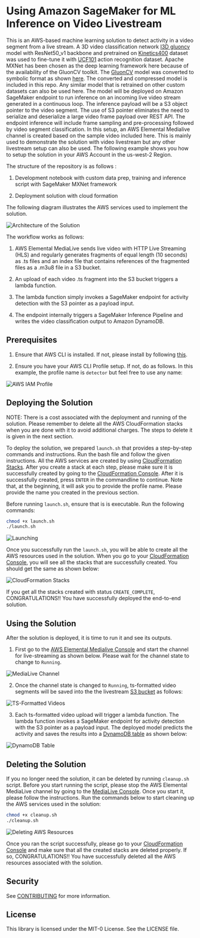 # Using Amazon SageMaker for ML Inference on Video Livestream

This is an AWS-based machine learning solution to detect activity in a video segment from a live stream. A 3D video classification network [I3D gluoncv](https://gluon-cv.mxnet.io/model_zoo/action_recognition.html) model with ResNet50_v1 backbone and pretrained on [Kinetics400](https://deepmind.com/research/open-source/kinetics) dataset was used to fine-tune it with [UCF101](https://www.crcv.ucf.edu/data/UCF101.php) action recognition dataset. Apache MXNet has been chosen as the deep learning framework here because of the availability of the GluonCV toolkit. The  [GluonCV](https://gluon-cv.mxnet.io/contents.html) model was converted to symbolic format as shown [here](https://medium.com/@julsimon/quick-tip-converting-gluon-models-to-symbolic-format-9513e5dd1d73). The converted and compressed model is included in this repo. Any similar model that is retrained on other custom datasets can also be used here. The model will be deployed on Amazon SageMaker endpoint to run inference on an incoming live video stream generated in a continuous loop. The inference payload will be a S3 object pointer to the video segment. The use of S3 pointer eliminates the need to serialize and deserialize a large video frame payload over REST API. The endpoint inference will include frame sampling and pre-processing followed by video segment classification. In this setup, an AWS Elemental Medialive channel is created based on the sample video included here. This is mainly used to demonstrate the solution with video livestream but any other livestream setup can also be used. The following example shows you how to setup the solution in your AWS Account in the us-west-2 Region.

The structure of the repository is as follows : 

1) Development notebook with custom data prep, training and inference script with SageMaker MXNet framework

2) Deployment solution with cloud formation 

The following diagram illustrates the AWS services used to implement the solution.

![Architecture of the Solution](images/architecture.png)

The workflow works as follows:

1. AWS Elemental MediaLive sends live video with HTTP Live Streaming (HLS) and regularly generates fragments of equal length (10 seconds) as .ts files and an index file that contains references of the fragmented files as a .m3u8 file in a S3 bucket.

2. An upload of each video .ts fragment into the S3 bucket triggers a lambda function.

3. The lambda function simply invokes a SageMaker endpoint for activity detection with the S3 pointer as a payload input.

4. The endpoint internally triggers a SageMaker Inference Pipeline and writes the video classification output to Amazon DynamoDB.

## Prerequisites

1. Ensure that AWS CLI is installed. If not, please install by following [this](https://docs.aws.amazon.com/cli/latest/userguide/cli-chap-install.html).

2. Ensure you have your AWS CLI Profile setup. If not, do as follows. In this example, the profile name is `detector` but feel free to use any name:

![AWS IAM Profile](images/profile.png)

## Deploying the Solution

NOTE: There is a cost associated with the deployment and running of the solution. Please remember to delete all the AWS CloudFormation stacks when you are done with it to avoid additional charges. The steps to delete it is given in the next section.

To deploy the solution, we prepared `launch.sh` that provides a step-by-step commands and instructions. Run the bash file and follow the given instructions. All the AWS services are created by using [CloudFormation Stacks](https://console.aws.amazon.com/cloudformation/). After you create a stack at each step, please make sure it is successfully created by going to the [CloudFormation Console](https://console.aws.amazon.com/cloudformation/). After it is successfully created, press `ENTER` in the commandline to continue. Note that, at the beginning, it will ask you to provide the profile name. Please provide the name you created in the previous section.

Before running `launch.sh`, ensure that is is executable. Run the following commands:

```bash
chmod +x launch.sh
./launch.sh
```

![Launching](images/launch.png)

Once you successfully run the `launch.sh`, you will be able to create all the AWS resources used in the solution. When you go to your [CloudFormation Console](https://console.aws.amazon.com/cloudformation/), you will see all the stacks that are successfully created. You should get the same as shown below:

![CloudFormation Stacks](images/stacks.png)

If you get all the stacks created with status `CREATE_COMPLETE`, CONGRATULATIONS!! You have successfully deployed the end-to-end solution.

## Using the Solution

After the solution is deployed, it is time to run it and see its outputs.

1. First go to the [AWS Elemental Medialive Console](https://console.aws.amazon.com/medialive/) and start the channel for live-streaming as shown below. Please wait for the channel state to change to `Running`.

![MediaLive Channel](images/medialive.png)

2. Once the channel state is changed to `Running`, ts-formatted video segments will be saved into the the livestream [S3 bucket](https://console.aws.amazon.com/s3/) as follows:

![TS-Formatted Videos](images/s3_ts.png)

3. Each ts-formatted video upload will trigger a lambda function. The lambda function invokes a SageMaker endpoint for activity detection with the S3 pointer as a payload input. The deployed model predicts the activity and saves the results into a [DynamoDB table](https://console.aws.amazon.com/dynamodb/) as shown below:

![DynamoDB Table](images/dynamodb.png)

## Deleting the Solution

If you no longer need the solution, it can be deleted by running `cleanup.sh` script. Before you start running the script, please stop the AWS Elemental MediaLive channel by going to the [MediaLive Console](https://console.aws.amazon.com/medialive/). Once you start it, please follow the instructions. Run the commands below to start cleaning up the AWS services used in the solution:

```bash
chmod +x cleanup.sh
./cleanup.sh
```

![Deleting AWS Resources](images/cleanup.png)

Once you ran the script successfully, please go to your [CloudFormation Console](https://console.aws.amazon.com/cloudformation/) and make sure that all the created stacks are deleted properly. If so, CONGRATULATIONS!! You have successfully deleted all the AWS resources associated with the solution.

## Security

See [CONTRIBUTING](CONTRIBUTING.md#security-issue-notifications) for more information.

## License

This library is licensed under the MIT-0 License. See the LICENSE file.
